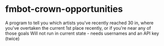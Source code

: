 # fmbot-crown-opportunities

A program to tell you which artists you've recently reached 30 in, where you've overtaken the current 1st place recently, or if you're near any of those goals
Will not run in current state - needs usernames and an API key (twice)
